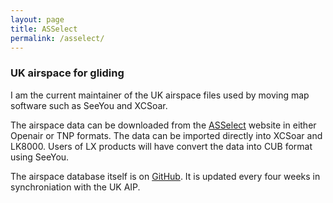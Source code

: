 ```yaml
---
layout: page
title: ASSelect
permalink: /asselect/
---
```


### UK airspace for gliding

I am the current maintainer of the UK airspace files used by moving map
software such as SeeYou and XCSoar.

The airspace data can be downloaded from the [ASSelect](https://asselect.uk/)
website in either Openair or TNP formats. The data can be imported directly
into XCSoar and LK8000. Users of LX products will have convert the data into
CUB format using SeeYou.

The airspace database itself is on [GitHub](https://github.com/ahsparrow/airspace).
It is updated every four weeks in synchroniation with the UK AIP.

